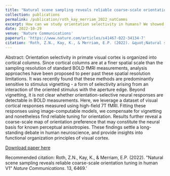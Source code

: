 ```yaml
---
title: "Natural scene sampling reveals reliable coarse-scale orientation tuning in human V1"
collection: publications
permalink: /publication/roth_kay_merriam_2022_natComms
excerpt: How can we study orientation selectivity in humans? We showed that previous orientation studies were actually measuring stimulus vignetting rather than orientation tuning (Roth et al., eLife, 2018), but that doesn't mean that there is no true orientation selectivity in the fMRI signal. It is possible that true orientation selective signals are present, but are eclipsed or overshadowed by stimulus vignetting. In this project I developed an approach to measure true orientation selectivity that is not vignetting. We used 2 image-computable models to analyze V1 responses in the Natural Scenes Dataset. One model accounted for stimulus vignetting, while the second model captured additional true orientation selectivity. Using this approach we managed to detect small but reliable orientation selective signals. We further revealed a coarse-scale radial map across visual cortex, a map that may underlie known perceptual biases.'
date: 2022-10-29
venue: 'Nature Communications'
paperurl: 'https://www.nature.com/articles/s41467-022-34134-7'
citation: 'Roth, Z.N., Kay, K., & Merriam, E.P. (2022). &quot;Natural scene sampling reveals reliable coarse-scale orientation tuning in human V1.&quot; <i>Nature Communications</i>. 13, 6469.'
---
```

Abstract: Orientation selectivity in primate visual cortex is organized into cortical columns. Since cortical columns are at a finer spatial scale than the sampling resolution of standard BOLD fMRI measurements, analysis approaches have been proposed to peer past these spatial resolution limitations. It was recently found that these methods are predominantly sensitive to stimulus vignetting - a form of selectivity arising from an interaction of the oriented stimulus with the aperture edge. Beyond vignetting, it is not clear whether orientation-selective neural responses are detectable in BOLD measurements. Here, we leverage a dataset of visual cortical responses measured using high-field 7T fMRI. Fitting these responses using image-computable models, we compensate for vignetting and nonetheless find reliable tuning for orientation. Results further reveal a coarse-scale map of orientation preference that may constitute the neural basis for known perceptual anisotropies. These findings settle a long-standing debate in human neuroscience, and provide insights into functional organization principles of visual cortex.

[Download paper here](http://zviroth.github.io/files/roth_kay_merriam_2022_natComms.pdf)

Recommended citation: Roth, Z.N., Kay, K., & Merriam, E.P. (2022). "Natural scene sampling reveals reliable coarse-scale orientation tuning in human V1" <i>Nature Communications</i>. 13, 6469.'
